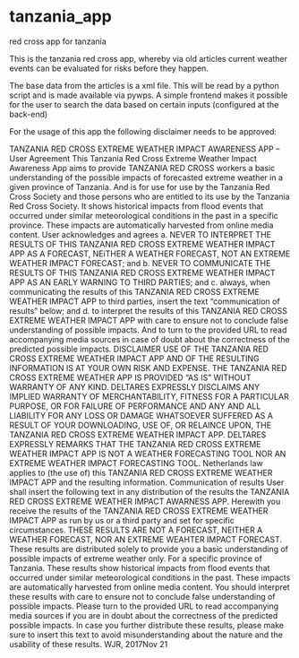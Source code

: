 # tanzania_app
red cross app for tanzania

This is the tanzania red cross app, whereby via old articles current weather events can be evaluated for risks before they happen.

The base data from the articles is a xml file. This will be read by a python script and is made available via pywps.
A simple frontend makes it possible for the user to search the data based on certain inputs (configured at the back-end)

For the usage of this app the following disclaimer needs to be approved:

TANZANIA RED CROSS EXTREME WEATHER IMPACT AWARENESS APP – User Agreement
This Tanzania Red Cross Extreme Weather Impact Awareness App aims to provide TANZANIA RED CROSS workers a basic
understanding of the possible impacts of forecasted extreme weather in a given province of Tanzania.
And is for use for use by the Tanzania Red Cross Society and those persons who are entitled to its use by the Tanzania Red
Cross Society.
It shows historical impacts from flood events that occurred under similar meteorological conditions in the past in a specific
province. These impacts are automatically harvested from online media content.
User acknowledges and agrees
a.  NEVER TO INTERPRET THE RESULTS OF THIS TANZANIA RED CROSS EXTREME WEATHER IMPACT APP AS A
FORECAST, NEiTHER A WEATHER FORECAST, NOT AN EXTREME WEATHER IMPACT FORECAST; and
b.  NEVER TO COMMUNICATE THE RESULTS OF THIS TANZANIA RED CROSS EXTREME WEATHER IMPACT APP AS AN
EARLY WARNING TO THIRD PARTIES; and
c.  always, when communicating the results of this TANZANIA RED CROSS EXTREME WEATHER IMPACT APP to
third parties, insert the text “communication of results” below; and
d.  to interpret the results of this TANZANIA RED CROSS EXTREME WEATHER IMPACT APP with care to ensure not to
conclude false understanding of possible impacts. And to turn to the provided URL to read accompanying media
sources in case of doubt about the correctness of the predicted possible impacts.
DISCLAIMER
USE OF THE TANZANIA RED CROSS EXTREME WEATHER IMPACT APP AND OF THE RESULTING INFORMATION IS AT YOUR
OWN RISK AND EXPENSE. THE TANZANIA RED CROSS EXTREME WEATHER APP IS PROVIDED “AS IS” WITHOUT WARRANTY
OF ANY KIND. DELTARES EXPRESSLY DISCLAIMS ANY IMPLIED WARRANTY OF MERCHANTABILITY, FITNESS FOR A
PARTICULAR PURPOSE, OR FOR FAILURE OF PERFORMANCE AND ANY AND ALL LIABILITY FOR ANY LOSS OR DAMAGE
WHATSOEVER SUFFERED AS A RESULT OF YOUR DOWNLOADING, USE OF, OR RELAINCE UPON, THE TANZANIA RED CROSS
EXTREME WEATHER IMPACT APP.
DELTARES EXPRESSLY REMARKS THAT THE TANZANIA RED CROSS EXTREME WEATHER IMPACT APP IS NOT A WEATHER
FORECASTING TOOL NOR AN EXTREME WEATHER IMPACT FORECASTING TOOL.
Netherlands law applies to (the use of) this TANZANIA RED CROSS EXTREME WEATHER IMPACT APP and the resulting
information.
Communication of results
User shall insert the following text in any distribution of the results the TANZANIA RED CROSS EXTREME WEATHER IMPACT
AWARNESS APP.
Herewith you receive the results of the TANZANIA RED CROSS EXTREME WEATHER IMPACT APP as run by us or a third party
and set for specific circumstances.
THESE RESULTS ARE NOT A FORECAST, NEITHER A WEATHER FORECAST, NOR AN EXTREME WEAHTER IMPACT FORECAST.
These results are distributed solely to provide you a basic understanding of possible impacts of extreme weather only. For
a specific province of Tanzania. These results show historical impacts from flood events that occurred under similar
meteorological conditions in the past. These impacts are automatically harvested from online media content.
You should interpret these results with care to ensure not to conclude false understanding of possible impacts. Please turn
to the provided URL to read accompanying media sources if you are in doubt about the correctness of the predicted possible
impacts.
In case you further distribute these results, please make sure to insert this text to avoid misunderstanding about the nature
and the usability of these results.
WJR, 2017Nov 21
